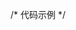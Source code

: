 /* 代码示例 */
<template>
	<div>
		<Upload
				:before-upload="handleUpload"
				action="//jsonplaceholder.typicode.com/posts/">
				<Button icon="ios-cloud-upload-outline">Select the file to upload</Button>
		</Upload>
		<input webkitdirectory type="file" @change="handleUpLoadFiles" />
		<Button @click="upload">上传</Button>
	</div>
</template>
<script>
export default {
	data() {
		return {
			file: undefined,
		}
	},
	methods: {
		handleUpload(file) {
			this.file = file;
			return false;
		},
		handleUpLoadFiles(e) {
			this.file = e.target.files;
		},
		upload() {
			if(this.file.length) {
				for(let i=0;i<this.file.length;i++) {
					this.$uploadUtil.addTask({
						name: '测试上传任务' + i,
						file: this.file[i],
						targetId: ''
					})
				}
			} else {
				this.$uploadUtil.addTask({
					name: '测试上传任务',
					file: this.file,
					targetId: ''
				})
			}
		}
	}
}
</script>